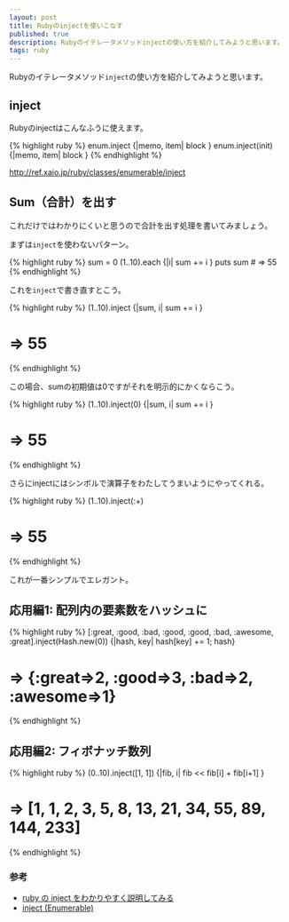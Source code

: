 ```yaml
---
layout: post
title: Rubyのinjectを使いこなす
published: true
description: Rubyのイテレータメソッドinjectの使い方を紹介してみようと思います。
tags: ruby
---
```


Rubyのイテレータメソッド`inject`の使い方を紹介してみようと思います。

## inject

Rubyのinjectはこんなふうに使えます。

{% highlight ruby %}
enum.inject {|memo, item| block }
enum.inject(init) {|memo, item| block }
{% endhighlight %}

<http://ref.xaio.jp/ruby/classes/enumerable/inject>

## Sum（合計）を出す

これだけではわかりにくいと思うので合計を出す処理を書いてみましょう。

まずは`inject`を使わないパターン。

{% highlight ruby %}
sum = 0
(1..10).each {|i| sum += i }
puts sum # => 55
{% endhighlight %}

これを`inject`で書き直すとこう。

{% highlight ruby %}
(1..10).inject {|sum, i| sum += i }
# => 55
{% endhighlight %}

この場合、sumの初期値は0ですがそれを明示的にかくならこう。

{% highlight ruby %}
(1..10).inject(0) {|sum, i| sum += i }
# => 55
{% endhighlight %}

さらにinjectにはシンボルで演算子をわたしてうまいようにやってくれる。

{% highlight ruby %}
(1..10).inject(:+)
# => 55
{% endhighlight %}

これが一番シンプルでエレガント。

## 応用編1: 配列内の要素数をハッシュに

{% highlight ruby %}
[:great, :good, :bad, :good, :good, :bad, :awesome, :great].inject(Hash.new(0)) {|hash, key| hash[key] += 1; hash}
# => {:great=>2, :good=>3, :bad=>2, :awesome=>1}
{% endhighlight %}

## 応用編2: フィボナッチ数列

{% highlight ruby %}
(0..10).inject([1, 1]) {|fib, i| fib << fib[i] + fib[i+1] }
# => [1, 1, 2, 3, 5, 8, 13, 21, 34, 55, 89, 144, 233]
{% endhighlight %}

### 参考
* [ruby の inject をわかりやすく説明してみる](http://kenkiti.hatenadiary.jp/entry/20090114/ruby_inject)
* [inject (Enumerable)](http://ref.xaio.jp/ruby/classes/enumerable/inject)
